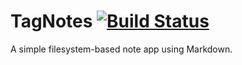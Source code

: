 # TagNotes [![Build Status](https://travis-ci.org/memowe/TagNotes.svg?branch=master)](https://travis-ci.org/memowe/TagNotes)

A simple filesystem-based note app using Markdown.
